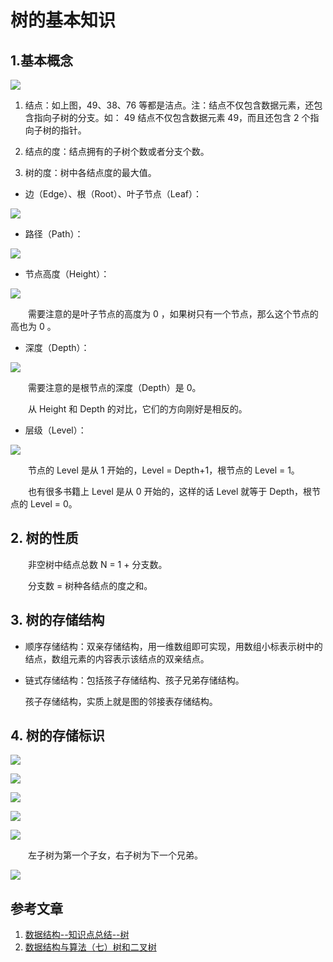 #  树的基本知识

## 1.基本概念

![](image/树.png)

1. 结点：如上图，49、38、76 等都是洁点。注：结点不仅包含数据元素，还包含指向子树的分支。如： 49 结点不仅包含数据元素 49，而且还包含 2 个指向子树的指针。

2. 结点的度：结点拥有的子树个数或者分支个数。

3. 树的度：树中各结点度的最大值。

* 边（Edge）、根（Root）、叶子节点（Leaf）：

![](image/Edge-Root-Leaf.png)

* 路径（Path）：

![](image/path.png)

* 节点高度（Height）：

![](image/height.png)

　　需要注意的是叶子节点的高度为 0 ，如果树只有一个节点，那么这个节点的高也为 0 。

* 深度（Depth）：

![](image/Depth.png)

　　需要注意的是根节点的深度（Depth）是 0。

　　从 Height 和 Depth 的对比，它们的方向刚好是相反的。

* 层级（Level）：

![](image/level.png)

　　节点的 Level 是从 1 开始的，Level = Depth+1，根节点的 Level = 1。

　　也有很多书籍上 Level 是从 0 开始的，这样的话 Level 就等于 Depth，根节点的 Level  = 0。

## 2. 树的性质

　　非空树中结点总数 N = 1 + 分支数。

　　分支数 = 树种各结点的度之和。

## 3. 树的存储结构

* 顺序存储结构：双亲存储结构，用一维数组即可实现，用数组小标表示树中的结点，数组元素的内容表示该结点的双亲结点。

* 链式存储结构：包括孩子存储结构、孩子兄弟存储结构。

  孩子存储结构，实质上就是图的邻接表存储结构。

## 4. 树的存储标识

![](image/广义表表示.png)

![](image/双亲表示.png)

![](image/子女链表表示.png)

![](image/子女指针表示.png)

![](image/子女兄弟表示.png)

　　左子树为第一个子女，右子树为下一个兄弟。

![](image/树的子女兄弟表示.png)

## 参考文章

1. [数据结构--知识点总结--树](https://blog.csdn.net/void_worker/article/details/80919901)
2. [数据结构与算法（七）树和二叉树](https://chiclaim.blog.csdn.net/article/details/80574803)

